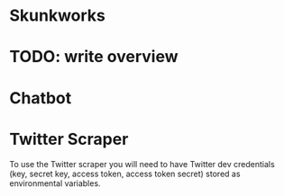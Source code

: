 # Skunkworks
# TODO: write overview


# Chatbot


# Twitter Scraper
To use the Twitter scraper you will need to have Twitter dev credentials (key, secret key, access token, access token secret) stored as environmental variables.
